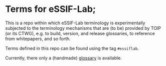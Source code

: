 # Terms for eSSIF-Lab;

This is a repo within which eSSIF-Lab terminology is experimentally subjected to the terminology mechanisms that are (to be) provided by TOIP (or its CTWG), e.g. to build, version, and release glossaries, to reference from whitepapers, and so forth.

Terms defined in this repo can be found using the tag `#essiflab`.

Currently, there only a (handmade) [glossary](docs/glossary) is available.
